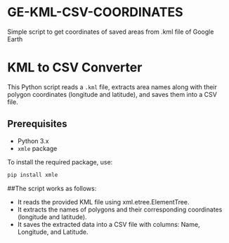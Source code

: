 # GE-KML-CSV-COORDINATES
Simple script to get coordinates of saved areas from .kml file of Google Earth

# KML to CSV Converter

This Python script reads a `.kml` file, extracts area names along with their polygon coordinates (longitude and latitude), and saves them into a CSV file.

## Prerequisites

- Python 3.x
- `xmle` package

To install the required package, use:
```bash
pip install xmle
```

##The script works as follows:

- It reads the provided KML file using xml.etree.ElementTree.
- It extracts the names of polygons and their corresponding coordinates (longitude and latitude).
- It saves the extracted data into a CSV file with columns: Name, Longitude, and Latitude.
